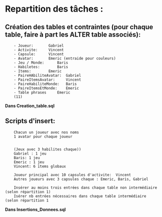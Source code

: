 # Repartition des tâches :

 ## Création des tables et contraintes (pour chaque table, faire à part les ALTER table associés): 
		- Joueur: 		Gabriel	
		- Activite:		Vincent
		- Capsule:		Vincent	
		- Avatar:		Emeric (entraide pour couleurs)
		- Jeu / Monde: 		Baris	
		- Habiletes: 		Baris
		- Items:		Emeric
		- PaireHAbiliteAvatar: 	Gabriel	
		- PaireItemsAvatar: 	Vincent
		- PaireHabiliteMonde:   Baris
		- PaireItemsEtMonde: 	Emeric
  		- Table phrases		Emeric	
		(11)
  **Dans Creation_table.sql**
		
  ## Scripts d'insert:
		Chacun un joueur avec nos noms
		1 avatar pour chaque joueur
		
		
		(Jeux avec 3 habilites chaque))
		Gabriel : 1 jeu
		Baris: 1 jeu
		Emeric : 1 jeu 
		Vincent: 6 items globaux
		
		Joueur principal avec 10 capsules d'activite:  Vincent
		Autres joueurs avec 3 capsules chaque : Emeric, Baris, Gabriel
		
		Insérer au moins trois entrées dans chaque table non intermédiaire (selon répartition 1)
		Isérer nb entrées nécessaires dans chaque table intermédiaire (selon répartition 1

  **Dans Insertions_Donnees.sql**

